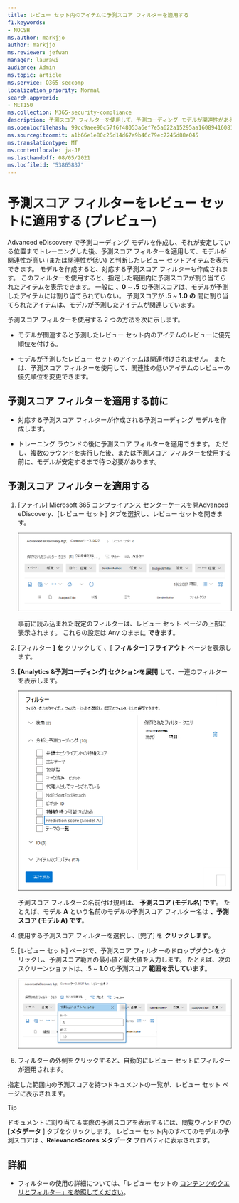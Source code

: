 ```yaml
---
title: レビュー セット内のアイテムに予測スコア フィルターを適用する
f1.keywords:
- NOCSH
ms.author: markjjo
author: markjjo
ms.reviewer: jefwan
manager: laurawi
audience: Admin
ms.topic: article
ms.service: O365-seccomp
localization_priority: Normal
search.appverid:
- MET150
ms.collection: M365-security-compliance
description: 予測スコア フィルターを使用して、予測コーディング モデルが関連性がある、または関連性が低いと予測されるアイテムを表示します。
ms.openlocfilehash: 99cc9aee90c57f6f48053a6ef7e5a622a15295aa16089416081913ac6e5d3473
ms.sourcegitcommit: a1b66e1e80c25d14d67a9b46c79ec7245d88e045
ms.translationtype: MT
ms.contentlocale: ja-JP
ms.lasthandoff: 08/05/2021
ms.locfileid: "53865837"
---
```

# <a name="apply-a-prediction-score-filter-to-a-review-set-preview"></a>予測スコア フィルターをレビュー セットに適用する (プレビュー)

Advanced eDiscovery で予測コーディング モデルを作成し、それが安定している位置までトレーニングした後、予測スコア フィルターを適用して、モデルが関連性が高い (または関連性が低い) と判断したレビュー セットアイテムを表示できます。 モデルを作成すると、対応する予測スコア フィルターも作成されます。 このフィルターを使用すると、指定した範囲内に予測スコアが割り当てられたアイテムを表示できます。 一般に **、0** ~ **.5** の予測スコアは、モデルが予測したアイテムには割り当てられていない。 予測スコアが .5 ~ **1.0** **の** 間に割り当てられたアイテムは、モデルが予測したアイテムが関連しています。

予測スコア フィルターを使用する 2 つの方法を次に示します。

- モデルが関連すると予測したレビュー セット内のアイテムのレビューに優先順位を付ける。

- モデルが予測したレビュー セットのアイテムは関連付けされません。 または、予測スコア フィルターを使用して、関連性の低いアイテムのレビューの優先順位を変更できます。

## <a name="before-you-apply-a-prediction-score-filter"></a>予測スコア フィルターを適用する前に

- 対応する予測スコア フィルターが作成される予測コーディング モデルを作成します。

- トレーニング ラウンドの後に予測スコア フィルターを適用できます。 ただし、複数のラウンドを実行した後、または予測スコア フィルターを使用する前に、モデルが安定するまで待つ必要があります。

## <a name="apply-a-prediction-score-filter"></a>予測スコア フィルターを適用する

1. [ファイル] Microsoft 365 コンプライアンス センターケースを開Advanced eDiscovery、[レビュー セット] タブを選択し、レビュー セットを開きます。

   ![[フィルター] をクリックして [フィルター] フライアウト ページを表示します。](..\media\PredictionScoreFilter0.png)   

   事前に読み込まれた既定のフィルターは、レビュー セット ページの上部に表示されます。 これらの設定は Any のままに **できます**。

2. [フィルター **] を** クリックして 、[ **フィルター] フライアウト** ページを表示します。

3. **[Analytics &予測コーディング] セクションを展開** して、一連のフィルターを表示します。

      ![[Analytics &コーディング] セクションの予測スコア フィルター](..\media\PredictionScoreFilter1.png)

   予測スコア フィルターの名前付け規則は、 **予測スコア (モデル名) です**。 たとえば、モデル **A** という名前のモデルの予測スコア フィルター名は **、予測スコア (モデル A) です**。

4. 使用する予測スコア フィルターを選択し、[完了] を **クリックします**。

5. [レビュー セット] ページで、予測スコア フィルターのドロップダウンをクリックし、予測スコア範囲の最小値と最大値を入力します。 たとえば、次のスクリーンショットは、.5 ~ **1.0** の予測スコア **範囲を示しています**。

   ![予測スコア フィルターの最小値と最大値](..\media\PredictionScoreFilter2.png)

6. フィルターの外側をクリックすると、自動的にレビュー セットにフィルターが適用されます。

  指定した範囲内の予測スコアを持つドキュメントの一覧が、レビュー セット ページに表示されます。 

  > [!TIP]
  > ドキュメントに割り当てる実際の予測スコアを表示するには、閲覧ウィンドウの **[メタデータ** ] タブをクリックします。 レビュー セット内のすべてのモデルの予測スコアは **、RelevanceScores メタデータ** プロパティに表示されます。

## <a name="more-information"></a>詳細

- フィルターの使用の詳細については、「レビュー セットの [コンテンツのクエリとフィルター」を参照してください](review-set-search.md)。
